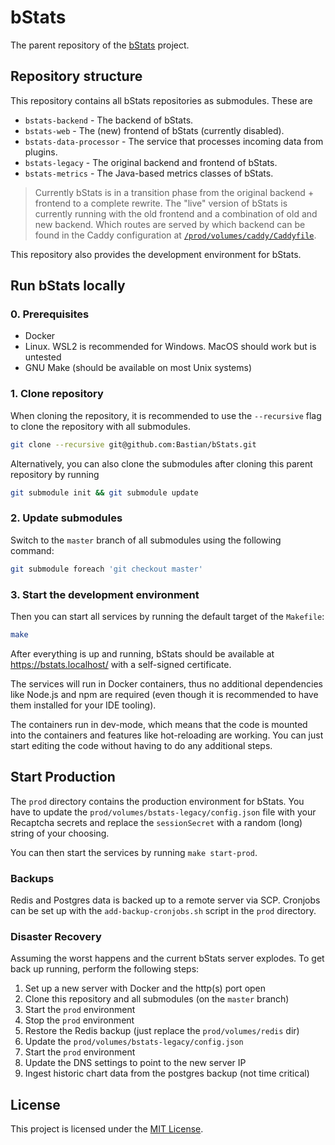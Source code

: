 # bStats

The parent repository of the [bStats] project.

## Repository structure

This repository contains all bStats repositories as submodules. These are

- `bstats-backend` - The backend of bStats.
- `bstats-web` - The (new) frontend of bStats (currently disabled).
- `bstats-data-processor` - The service that processes incoming data from plugins.
- `bstats-legacy` - The original backend and frontend of bStats.
- `bstats-metrics` - The Java-based metrics classes of bStats.

> Currently bStats is in a transition phase from the original backend + frontend
> to a complete rewrite. The "live" version of bStats is currently running with
> the old frontend and a combination of old and new backend. Which routes are
> served by which backend can be found in the Caddy configuration at
> [`/prod/volumes/caddy/Caddyfile`](/prod/volumes/caddy/Caddyfile).

This repository also provides the development environment for bStats.

## Run bStats locally

### 0. Prerequisites

- Docker
- Linux. WSL2 is recommended for Windows. MacOS should work but is untested
- GNU Make (should be available on most Unix systems)

### 1. Clone repository

When cloning the repository, it is recommended to use the `--recursive`
flag to clone the repository with all submodules.

```bash
git clone --recursive git@github.com:Bastian/bStats.git
```

Alternatively, you can also clone the submodules after cloning this parent
repository by running

```bash
git submodule init && git submodule update
```

### 2. Update submodules

Switch to the `master` branch of all submodules using the following command:

```bash
git submodule foreach 'git checkout master'
```

### 3. Start the development environment

Then you can start all services by running the default target of the `Makefile`:

```bash
make
```

After everything is up and running, bStats should be available at
<https://bstats.localhost/> with a self-signed certificate.

The services will run in Docker containers, thus no additional dependencies like
Node.js and npm are required (even though it is recommended to have them
installed for your IDE tooling).

The containers run in dev-mode, which means that the code is mounted into the
containers and features like hot-reloading are working. You can just start
editing the code without having to do any additional steps.

## Start Production

The `prod` directory contains the production environment for bStats.
You have to update the `prod/volumes/bstats-legacy/config.json` file with your
Recaptcha secrets and replace the `sessionSecret` with a random (long) string of
your choosing.

You can then start the services by running `make start-prod`.

### Backups

Redis and Postgres data is backed up to a remote server via SCP.
Cronjobs can be set up with the `add-backup-cronjobs.sh` script in the `prod`
directory.

### Disaster Recovery

Assuming the worst happens and the current bStats server explodes. To get back
up running, perform the following steps:

1. Set up a new server with Docker and the http(s) port open
2. Clone this repository and all submodules (on the `master` branch)
3. Start the `prod` environment
4. Stop the `prod` environment
5. Restore the Redis backup (just replace the `prod/volumes/redis` dir)
6. Update the `prod/volumes/bstats-legacy/config.json`
7. Start the `prod` environment
8. Update the DNS settings to point to the new server IP
9. Ingest historic chart data from the postgres backup (not time critical)

## License

This project is licensed under the [MIT License](/LICENSE).

[bstats]: https://bStats.org
